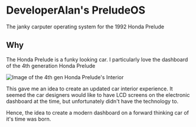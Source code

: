 # DeveloperAlan's PreludeOS
The janky carputer operating system for the 1992 Honda Prelude

## Why
The Honda Prelude is a funky looking car. I particularly love the dashboard of the 4th generation Honda Prelude

![Image of the 4th gen Honda Prelude's Interior](http://www.japanesesportcars.com/photos/d/132539-1/1993-honda-prelude-3.jpg)

This gave me an idea to create an updated car interior experience. It seemed the car designers would like to have LCD screens on
the electronic dashboard at the time, but unfortunately didn't have the technology to.

Hence, the idea to create a modern dashboard on a forward thinking car of it's time was born.
